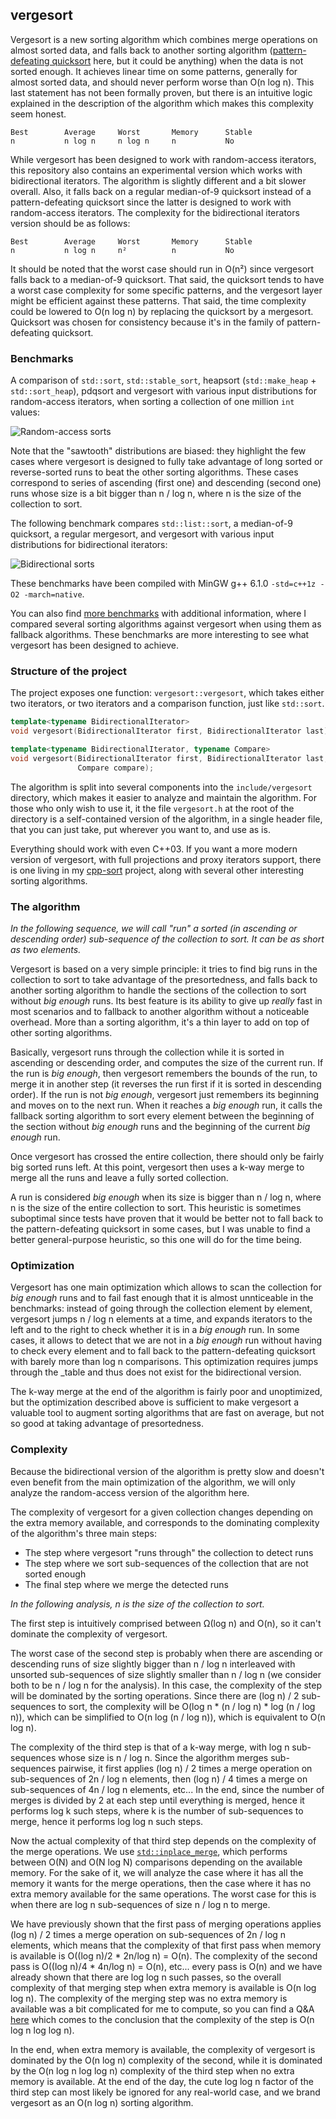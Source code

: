 vergesort
---------

Vergesort is a new sorting algorithm which combines merge operations on almost sorted data, and
falls back to another sorting algorithm ([pattern-defeating quicksort][1] here, but it could be
anything) when the data is not sorted enough. It achieves linear time on some patterns, generally
for almost sorted data, and should never perform worse than O(n log n). This last statement has
not been formally proven, but there is an intuitive logic explained in the description of the
algorithm which makes this complexity seem honest.

    Best        Average     Worst       Memory      Stable
    n           n log n     n log n     n           No

While vergesort has been designed to work with random-access iterators, this repository also
contains an experimental version which works with bidirectional iterators. The algorithm is
slightly different and a bit slower overall. Also, it falls back on a regular median-of-9
quicksort instead of a pattern-defeating quicksort since the latter is designed to work with
random-access iterators. The complexity for the bidirectional iterators version should be as
follows:

    Best        Average     Worst       Memory      Stable
    n           n log n     n²          n           No

It should be noted that the worst case should run in O(n²) since vergesort falls back to a
median-of-9 quicksort. That said, the quicksort tends to have a worst case complexity for some
specific patterns, and the vergesort layer might be efficient against these patterns. That said,
the time complexity could be lowered to O(n log n) by replacing the quicksort by a mergesort.
Quicksort was chosen for consistency because it's in the family of pattern-defeating quicksort.

### Benchmarks

A comparison of `std::sort`, `std::stable_sort`, heapsort (`std::make_heap` + `std::sort_heap`),
pdqsort and vergesort with various input distributions for random-access iterators, when sorting
a collection of one million `int` values:

![Random-access sorts](https://i.imgur.com/Qgsga47.png)

Note that the "sawtooth" distributions are biased: they highlight the few cases where vergesort is
designed to fully take advantage of long sorted or reverse-sorted runs to beat the other sorting
algorithms. These cases correspond to series of ascending (first one) and descending (second one)
runs whose size is a bit bigger than n / log n, where n is the size of the collection to sort.

The following benchmark compares `std::list::sort`, a median-of-9 quicksort, a regular mergesort,
and vergesort with various input distributions for bidirectional iterators:

![Bidirectional sorts](https://i.imgur.com/hDTScAb.png)

These benchmarks have been compiled with MinGW g++ 6.1.0 `-std=c++1z -O2 -march=native`.

You can also find [more benchmarks](https://github.com/Morwenn/vergesort/blob/master/fallbacks.md)
with additional information, where I compared several sorting algorithms against vergesort when
using them as fallback algorithms. These benchmarks are more interesting to see what vergesort has
been designed to achieve.

### Structure of the project

The project exposes one function: `vergesort::vergesort`, which takes either two iterators, or two
iterators and a comparison function, just like `std::sort`.

```cpp
template<typename BidirectionalIterator>
void vergesort(BidirectionalIterator first, BidirectionalIterator last);

template<typename BidirectionalIterator, typename Compare>
void vergesort(BidirectionalIterator first, BidirectionalIterator last,
               Compare compare);
```

The algorithm is split into several components into the `include/vergesort` directory, which makes
it easier to analyze and maintain the algorithm. For those who only wish to use it, it the file
`vergesort.h` at the root of the directory is a self-contained version of the algorithm, in a
single header file, that you can just take, put wherever you want to, and use as is.

Everything should work with even C++03. If you want a more modern version of vergesort, with full
projections and proxy iterators support, there is one living in my [cpp-sort][3] project, along
with several other interesting sorting algorithms.

### The algorithm

*In the following sequence, we will call "run" a sorted (in ascending or descending order)
sub-sequence of the collection to sort. It can be as short as two elements.*

Vergesort is based on a very simple principle: it tries to find big runs in the collection to
sort to take advantage of the presortedness, and falls back to another sorting algorithm to handle
the sections of the collection to sort without *big enough* runs. Its best feature is its ability
to give up *really* fast in most scenarios and to fallback to another algorithm without a
noticeable overhead. More than a sorting algorithm, it's a thin layer to add on top of other
sorting algorithms.

Basically, vergesort runs through the collection while it is sorted in ascending or descending
order, and computes the size of the current run. If the run is *big enough*, then vergesort
remembers the bounds of the run, to merge it in another step (it reverses the run first if it
is sorted in descending order). If the run is not *big enough*, vergesort just remembers its
beginning and moves on to the next run. When it reaches a *big enough* run, it calls the fallback
sorting algorithm to sort every element between the beginning of the section without *big enough*
runs and the beginning of the current *big enough* run.

Once vergesort has crossed the entire collection, there should only be fairly big sorted runs left.
At this point, vergesort then uses a k-way merge to merge all the runs and leave a fully sorted
collection.

A run is considered *big enough* when its size is bigger than n / log n, where n is the size of
the entire collection to sort. This heuristic is sometimes suboptimal since tests have proven that
it would be better not to fall back to the pattern-defeating quicksort in some cases, but I was
unable to find a better general-purpose heuristic, so this one will do for the time being.

### Optimization

Vergesort has one main optimization which allows to scan the collection for *big enough* runs and
to fail fast enough that it is almost unnticeable in the benchmarks: instead of going through the
collection element by element, vergesort jumps n / log n elements at a time, and expands iterators
to the left and to the right to check whether it is in a *big enough* run. In some cases, it allows
to detect that we are not in a *big enough* run without having to check every element and to fall
back to the pattern-defeating quicksort with barely more than log n comparisons. This optimization
requires jumps through the _table and thus does not exist for the bidirectional version.

The k-way merge at the end of the algorithm is fairly poor and unoptimized, but the optimization
described above is sufficient to make vergesort a valuable tool to augment sorting algorithms that
are fast on average, but not so good at taking advantage of presortedness.

### Complexity

Because the bidirectional version of the algorithm is pretty slow and doesn't even benefit from the
main optimization of the algorithm, we will only analyze the random-access version of the algorithm
here.

The complexity of vergesort for a given collection changes depending on the extra memory available,
and corresponds to the dominating complexity of the algorithm's three main steps:
* The step where vergesort "runs through" the collection to detect runs
* The step where we sort sub-sequences of the collection that are not sorted enough
* The final step where we merge the detected runs

*In the following analysis, *n* is the size of the collection to sort.*

The first step is intuitively comprised between Ω(log n) and O(n), so it can't dominate the
complexity of vergesort.

The worst case of the second step is probably when there are ascending or descending runs of size
slightly bigger than n / log n interleaved with unsorted sub-sequences of size slightly smaller
than n / log n (we consider both to be n / log n for the analysis). In this case, the complexity
of the step will be dominated by the sorting operations. Since there are (log n) / 2 sub-sequences
to sort, the complexity will be O(log n * (n / log n) * log (n / log n)), which can be simplified
to O(n log (n / log n)), which is equivalent to O(n log n).

The complexity of the third step is that of a k-way merge, with log n sub-sequences whose size is
n / log n. Since the algorithm merges sub-sequences pairwise, it first applies (log n) / 2 times
a merge operation on sub-sequences of 2n / log n elements, then (log n) / 4 times a merge on
sub-sequences of 4n / log n elements, etc... In the end, since the number of merges is divided by
2 at each step until everything is merged, hence it performs log k such steps, where k is the
number of sub-sequences to merge, hence it performs log log n such steps.

Now the actual complexity of that third step depends on the complexity of the merge operations. We
use [`std::inplace_merge`][4], which performs between O(N) and O(N log N) comparisons depending on
the available memory. For the sake of it, we will analyze the case where it has all the memory it
wants for the merge operations, then the case where it has no extra memory available for the same
operations. The worst case for this is when there are log n sub-sequences of size n / log n to
merge.

We have previously shown that the first pass of merging operations applies (log n) / 2 times a
merge operation on sub-sequences of 2n / log n elements, which means that the complexity of that
first pass when memory is available is O((log n)/2 * 2n/log n) = O(n). The complexity of the
second pass is O((log n)/4 * 4n/log n) = O(n), etc... every pass is O(n) and we have already
shown that there are log log n such passes, so the overall complexity of that merging step when
extra memory is available is O(n log log n). The complexity of the merging step was no extra memory
is available was a bit complicated for me to compute, so you can find a Q&A [here][2] which comes
to the conclusion that the complexity of the step is O(n log n log log n).

In the end, when extra memory is available, the complexity of vergesort is dominated by the
O(n log n) complexity of the second, while it is dominated by the O(n log n log log n) complexity
of the third step when no extra memory is available. At the end of the day, the cute log log n
factor of the third step can most likely be ignored for any real-world case, and we brand vergesort
as an O(n log n) sorting algorithm.


  [1]: https://github.com/orlp/pdqsort
  [2]: http://cs.stackexchange.com/q/68271/29312
  [3]: https://github.com/Morwenn/cpp-sort
  [4]: http://en.cppreference.com/w/cpp/algorithm/inplace_merge
